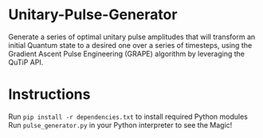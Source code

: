 # Unitary-Pulse-Generator
Generate a series of optimal unitary pulse amplitudes that will transform an initial Quantum state to a desired one over a series of timesteps, 
using the Gradient Ascent Pulse Engineering (GRAPE) algorithm by leveraging the QuTiP API.

# Instructions
Run ```pip install -r dependencies.txt``` to install required Python modules
Run ```pulse_generator.py``` in your Python interpreter to see the Magic!
